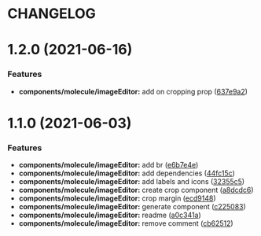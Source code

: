 # CHANGELOG

# 1.2.0 (2021-06-16)


### Features

* **components/molecule/imageEditor:** add on cropping prop ([637e9a2](https://github.com/SUI-Components/sui-components/commit/637e9a2c06cd621058829b9396b9985e6e61b551))



# 1.1.0 (2021-06-03)


### Features

* **components/molecule/imageEditor:** add br ([e6b7e4e](https://github.com/SUI-Components/sui-components/commit/e6b7e4e96d6ad9194c984240f30c7c534044b0b8))
* **components/molecule/imageEditor:** add dependencies ([44fc15c](https://github.com/SUI-Components/sui-components/commit/44fc15c52b3b22cb64b22f18c033b2c85a751748))
* **components/molecule/imageEditor:** add labels and icons ([32355c5](https://github.com/SUI-Components/sui-components/commit/32355c575268e4f9b983ce95a406b3cf1497e5f1))
* **components/molecule/imageEditor:** create crop component ([a8dcdc6](https://github.com/SUI-Components/sui-components/commit/a8dcdc6a04e091ded3c6d209887270af57968a9c))
* **components/molecule/imageEditor:** crop margin ([ecd9148](https://github.com/SUI-Components/sui-components/commit/ecd91489b53166c549d322b7596b79f24a8d3dd0))
* **components/molecule/imageEditor:** generate component ([c225083](https://github.com/SUI-Components/sui-components/commit/c225083ed2036eb631094ea38cfe38e19a926bb6))
* **components/molecule/imageEditor:** readme ([a0c341a](https://github.com/SUI-Components/sui-components/commit/a0c341a67e5abdfc91099cd6f5d95ddfe77802d4))
* **components/molecule/imageEditor:** remove comment ([cb62512](https://github.com/SUI-Components/sui-components/commit/cb62512505132fc9aea597bceb1a974019fbea8c))



